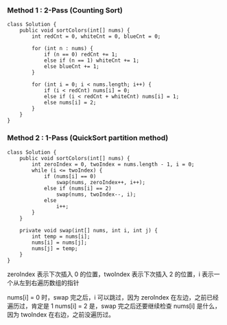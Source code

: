 ### Method 1 : 2-Pass (Counting Sort)
```
class Solution {
    public void sortColors(int[] nums) {
        int redCnt = 0, whiteCnt = 0, blueCnt = 0;
        
        for (int n : nums) {
            if (n == 0) redCnt += 1;
            else if (n == 1) whiteCnt += 1;
            else blueCnt += 1;
        }
        
        for (int i = 0; i < nums.length; i++) {
            if (i < redCnt) nums[i] = 0;
            else if (i < redCnt + whiteCnt) nums[i] = 1;
            else nums[i] = 2;
        }
    }
}
```

### Method 2 : 1-Pass (QuickSort partition method)
```
class Solution {
    public void sortColors(int[] nums) {
        int zeroIndex = 0, twoIndex = nums.length - 1, i = 0;
        while (i <= twoIndex) {
            if (nums[i] == 0)
                swap(nums, zeroIndex++, i++);
            else if (nums[i] == 2)
                swap(nums, twoIndex--, i);
            else
                i++;
        }
    }
    
    private void swap(int[] nums, int i, int j) {
        int temp = nums[i];
        nums[i] = nums[j];
        nums[j] = temp;
    }
}
```
zeroIndex 表示下次插入 0 的位置，twoIndex 表示下次插入 2 的位置，i 表示一个从左到右遍历数组的指针

nums[i] = 0 时，swap 完之后，i 可以跳过，因为 zeroIndex 在左边，之前已经遍历过，肯定是 1
nums[i] = 2 是，swap 完之后还要继续检查 nums[i] 是什么，因为 twoIndex 在右边，之前没遍历过。

